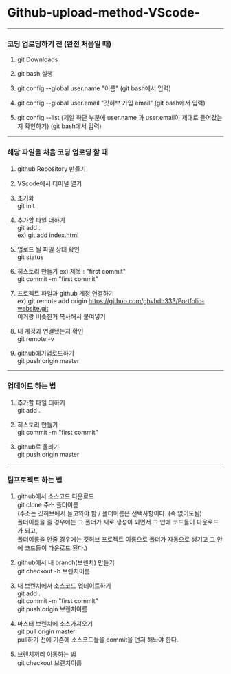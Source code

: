 # Github-upload-method-VScode-

---

### 코딩 업로딩하기 전 (완전 처음일 때)

1. git Downloads

2. git bash 실행
  
3. git config --global user.name "이름"   (git bash에서 입력)
  
4. git config --global user.email "깃허브 가입 email"   (git bash에서 입력)

5. git config --list    (제일 하단 부분에 user.name 과 user.email이 제대로 들어갔는지 확인하기)   (git bash에서 입력)

---

### 해당 파일을 처음 코딩 업로딩 할 때

1. github Repository 만들기

2. VScode에서 터미널 열기

3. 초기화 <br>
    git init

4. 추가할 파일 더하기  <br>
    git add .  <br>
    ex) git add index.html

5. 업로드 될 파일 상태 확인  <br>
    git status

6. 히스토리 만들기   ex) 제목 : "first commit"  <br>
   git commit -m "first commit"
   
7. 프로젝트 파일과 github 계정 연결하기 <br>
   ex) git remote add origin https://github.com/ghvhdh333/Portfolio-website.git <br>
   이거랑 비슷한거 복사해서 붙여넣기

8. 내 계정과 연결됐는지 확인  <br>
   git remote -v

9. github에기업로드하기  <br>
   git push origin master

---

### 업데이트 하는 법

1. 추가할 파일 더하기  <br>
   git add .

2. 히스토리 만들기  <br>
   git commit -m "first commit"

3. github로 올리기  <br>
   git push origin master
   
---

### 팀프로젝트 하는 법

1. github에서 소스코드 다운로드 <br>
   git clone 주소 폴더이름 <br>
   (주소는 깃허브에서 들고와야 함 / 폴더이름은 선택사항이다. (즉 없어도됨) <br> 
   폴더이름을 줄 경우에는 그 폴더가 새로 생성이 되면서 그 안에 코드들이 다운로드가 되고, <br> 
   폴더이름을 안줄 경우에는 깃허브 프로젝트 이름으로 폴더가 자동으로 생기고 그 안에 코드들이 다운로드 된다.)

2. github에서 내 branch(브렌치) 만들기 <br>
   git checkout -b 브렌치이름

3. 내 브렌치에서 소스코드 업데이트하기 <br>
   git add .                        <br>
   git commit -m "first commit"     <br>
   git push origin 브렌치이름        

4. 마스터 브렌치에 소스가져오기       <br>
   git pull origin master           <br>
   pull하기 전에 기존에 소스코드들을 commit을 먼저 해놔야 한다.

5. 브렌치끼리 이동하는 법             <br>
   git checkout 브렌치이름
